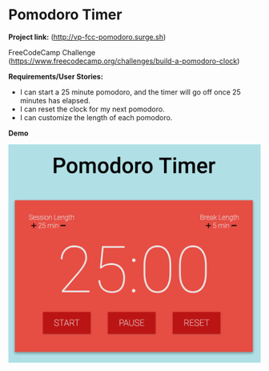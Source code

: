 # Pomodoro Timer

**Project link:** (http://vp-fcc-pomodoro.surge.sh)

FreeCodeCamp Challenge (https://www.freecodecamp.org/challenges/build-a-pomodoro-clock)

**Requirements/User Stories:**

* I can start a 25 minute pomodoro, and the timer will go off once 25 minutes has elapsed.
* I can reset the clock for my next pomodoro.
* I can customize the length of each pomodoro.

**Demo**

![](./pomodoro_demo.png)
